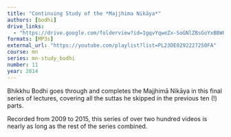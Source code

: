 ```yaml
---
title: "Continuing Study of the *Majjhima Nikāya*"
authors: [bodhi]
drive_links:
  - "https://drive.google.com/folderview?id=1gqvYqweZx-SoGNlZBsGoYxBBWOO3gG-n"
formats: [MP3s]
external_url: "https://youtube.com/playlist?list=PL23DE0292227250FA"
course: mn
series: mn-study_bodhi
number: 11
year: 2014
---
```


Bhikkhu Bodhi goes through and completes the Majjhimā Nikāya in this final series of lectures, covering all the suttas he skipped in the previous ten (!) parts.

Recorded from 2009 to 2015, this series of over two hundred videos is nearly as long as the rest of the series combined.


